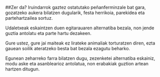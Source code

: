 ﻿##Zer da?
Iruindarrok gaztez ostatutako peñanferminzale bat gara, gozatzeko aukera bilatzen dugularik, festa herrikoia, parekidea eta partehartzailea sortuz.

Udaletxeak eskaintzen duen egitarauaren alternatiba bezala, non jende guztia antolatu eta parte hartu dezakeen.

Gure ustez, gure jai maiteak ez lirateke animaliak torturatzen diren, ezta gauean soilik ateratzeko besta bat bezala ezagutu beharko.

Egunean zeharreko farra bilatzen dugu, zezenketei alternatiba eskainiz, modu aske eta asanblearioz antolatua, non erabakiak guztion artean hartzen ditugun.